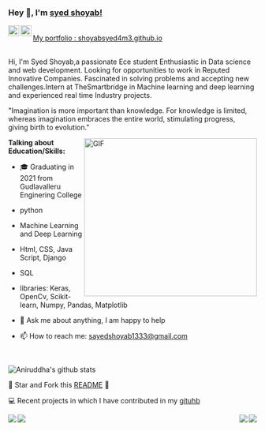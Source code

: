 ### Hey 👋, I'm [syed shoyab!](https://github.com/aniruddhachoudhury)


<a href="https://www.linkedin.com/in/syedshoyab/">
  <img align="left" alt="Aniruddha's LinkdeIN" width="22px" src="https://cdn.jsdelivr.net/npm/simple-icons@v3/icons/linkedin.svg" />
</a>
<a href="https://www.instagram.com/shoyab_ss/">
  <img align="left" alt="Aniruddha's Instagram" width="22px" src="https://cdn.jsdelivr.net/npm/simple-icons@v3/icons/instagram.svg" />
</a>
<br />
 <a href="shoyabsyed4m3.github.io"> My portfolio : shoyabsyed4m3.github.io </a> 
<br />
<br />

Hi, I'm Syed Shoyab,a passionate Ece student Enthusiastic in Data science and web development. Looking for opportunities to work in Reputed Innovative Companies. Fascinated in solving problems and accepting new challenges.Intern at TheSmartbridge in Machine learning and deep learning and experienced real time Industry projects.


"Imagination is more important than knowledge. For knowledge is limited, whereas imagination embraces the entire world, stimulating progress, giving birth to evolution." 

  <img align="right" height="320px" width= "350px" alt="GIF" src="https://media.giphy.com/media/CVtNe84hhYF9u/giphy.gif" />


**Talking about Education/Skills:**

- 🎓 Graduating in 2021 from Gudlavalleru Enginering College
-  python 
-  Machine Learning and Deep Learning
-  Html, CSS, Java Script, Django
-  SQL
-  libraries: Keras, OpenCv, Scikit-learn, Numpy, Pandas, Matplotlib

- 💬 Ask me about anything, I am happy to help
- 📫 How to reach me: sayedshoyab1333@gmail.com

&nbsp;


![Aniruddha's github stats](https://github-readme-stats.vercel.app/api?username=shoyabsyed4m3&show_icons=true&hide_border=true)

:pushpin: Star and Fork this [README](https://github.com/aniruddhachoudhury/aniruddhachoudhury) :pencil:

💻 Recent projects in which I have contributed in my [gituhb](https://github.com/Shoyabsyed4m3/)


<a href="https://github.com/Shoyabsyed4m3/FaceMask-Detection">
  <img align="left" src="https://github-readme-stats.vercel.app/api/pin/?username=shoyabsyed4m3&repo=FaceMask-Detection" />
</a>

<a href="https://github.com/Shoyabsyed4m3/Sentiment-Analysis-Youtube-comments">
  <img align="right" src="https://github-readme-stats.vercel.app/api/pin/?username=shoyabsyed4m3&repo=Sentiment-Analysis-Youtube-comments" />
</a>

<a href="https://github.com/Shoyabsyed4m3/Student_performance_prediction-internship-project">
  <img align="left" src="https://github-readme-stats.vercel.app/api/pin/?username=shoyabsyed4m3&repo=Student_performance_prediction-internship-project" />
</a>

<a href="https://github.com/Shoyabsyed4m3/Machinelearning-coursera-IBM">
  <img align="right" src="https://github-readme-stats.vercel.app/api/pin/?username=shoyabsyed4m3&repo=Machinelearning-coursera-IBM" />
</a>


